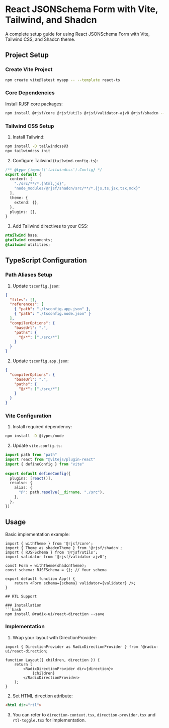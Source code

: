 # React JSONSchema Form with Vite, Tailwind, and Shadcn

A complete setup guide for using React JSONSchema Form with Vite, Tailwind CSS, and Shadcn theme.

## Project Setup

### Create Vite Project
```bash
npm create vite@latest myapp -- --template react-ts
```

### Core Dependencies

Install RJSF core packages:
```bash
npm install @rjsf/core @rjsf/utils @rjsf/validator-ajv8 @rjsf/shadcn --save
```

### Tailwind CSS Setup

1. Install Tailwind:
```bash
npm install -D tailwindcss@3
npx tailwindcss init
```

2. Configure Tailwind (`tailwind.config.ts`):
```ts
/** @type {import('tailwindcss').Config} */
export default {
  content: [
    "./src/**/*.{html,js}",
    "node_modules/@rjsf/shadcn/src/**/*.{js,ts,jsx,tsx,mdx}"
  ],
  theme: {
    extend: {},
  },
  plugins: [],  
}
```

3. Add Tailwind directives to your CSS:
```css
@tailwind base;
@tailwind components;
@tailwind utilities;
```

## TypeScript Configuration

### Path Aliases Setup

1. Update `tsconfig.json`:
```json
{
  "files": [],
  "references": [
    { "path": "./tsconfig.app.json" },
    { "path": "./tsconfig.node.json" }
  ],
  "compilerOptions": {
    "baseUrl": ".",
    "paths": {
      "@/*": ["./src/*"]
    }
  }
}
```

2. Update `tsconfig.app.json`:
```json
{
  "compilerOptions": {
    "baseUrl": ".",
    "paths": {
      "@/*": ["./src/*"]
    }
  }
}
```

### Vite Configuration

1. Install required dependency:
```bash
npm install -D @types/node
```

2. Update `vite.config.ts`:
```ts
import path from "path"
import react from "@vitejs/plugin-react"
import { defineConfig } from "vite"
 
export default defineConfig({
  plugins: [react()],
  resolve: {
    alias: {
      "@": path.resolve(__dirname, "./src"),
    },
  },
})
```

## Usage

Basic implementation example:
```tsx
import { withTheme } from '@rjsf/core';
import { Theme as shadcnTheme } from '@rjsf/shadcn';
import { RJSFSchema } from '@rjsf/utils';
import validator from '@rjsf/validator-ajv8';

const Form = withTheme(shadcnTheme);
const schema: RJSFSchema = {}; // Your schema

export default function App() {
    return <Form schema={schema} validator={validator} />;
}

## RTL Support

### Installation
```bash
npm install @radix-ui/react-direction --save
```

### Implementation

1. Wrap your layout with DirectionProvider:
```tsx
import { DirectionProvider as RadixDirectionProvider } from '@radix-ui/react-direction;

function Layout({ children, direction }) {
    return (
        <RadixDirectionProvider dir={direction}>
            {children}
        </RadixDirectionProvider>
    );
}
```

2. Set HTML direction attribute:
```html
<html dir="rtl">
```
3. You can refer to `direction-context.tsx`, `direction-provider.tsx` and `rtl-toggle.tsx` for implementation.